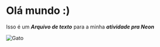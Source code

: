 # Olá mundo   :)

Isso é um ***Arquivo de texto*** para a minha ***atividade pra Neon***

![Gato](https://pps.whatsapp.net/v/t61.24694-24/306954207_423880939850342_254890637264643847_n.jpg?ccb=11-4&oh=01_AdRjQDe8UmTKXgG5WVAUtIIKQrgKVHDC6Ke7OuapnTwuHA&oe=649AA508)